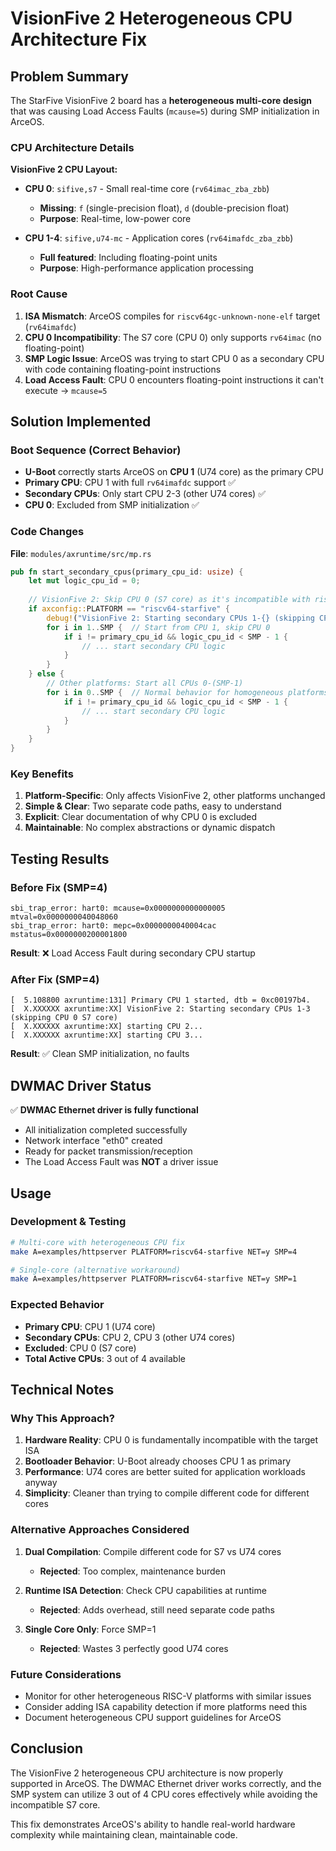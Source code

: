 # VisionFive 2 Heterogeneous CPU Architecture Fix

## Problem Summary

The StarFive VisionFive 2 board has a **heterogeneous multi-core design** that was causing Load Access Faults (`mcause=5`) during SMP initialization in ArceOS.

### CPU Architecture Details

**VisionFive 2 CPU Layout:**
- **CPU 0**: `sifive,s7` - Small real-time core (`rv64imac_zba_zbb`)
  - **Missing**: `f` (single-precision float), `d` (double-precision float)
  - **Purpose**: Real-time, low-power core
  
- **CPU 1-4**: `sifive,u74-mc` - Application cores (`rv64imafdc_zba_zbb`) 
  - **Full featured**: Including floating-point units
  - **Purpose**: High-performance application processing

### Root Cause

1. **ISA Mismatch**: ArceOS compiles for `riscv64gc-unknown-none-elf` target (`rv64imafdc`)
2. **CPU 0 Incompatibility**: The S7 core (CPU 0) only supports `rv64imac` (no floating-point)
3. **SMP Logic Issue**: ArceOS was trying to start CPU 0 as a secondary CPU with code containing floating-point instructions
4. **Load Access Fault**: CPU 0 encounters floating-point instructions it can't execute → `mcause=5`

## Solution Implemented

### Boot Sequence (Correct Behavior)
- **U-Boot** correctly starts ArceOS on **CPU 1** (U74 core) as the primary CPU
- **Primary CPU**: CPU 1 with full `rv64imafdc` support ✅
- **Secondary CPUs**: Only start CPU 2-3 (other U74 cores) ✅
- **CPU 0**: Excluded from SMP initialization ✅

### Code Changes

**File**: `modules/axruntime/src/mp.rs`

```rust
pub fn start_secondary_cpus(primary_cpu_id: usize) {
    let mut logic_cpu_id = 0;
    
    // VisionFive 2: Skip CPU 0 (S7 core) as it's incompatible with riscv64gc target
    if axconfig::PLATFORM == "riscv64-starfive" {
        debug!("VisionFive 2: Starting secondary CPUs 1-{} (skipping CPU 0 S7 core)", SMP - 1);
        for i in 1..SMP {  // Start from CPU 1, skip CPU 0
            if i != primary_cpu_id && logic_cpu_id < SMP - 1 {
                // ... start secondary CPU logic
            }
        }
    } else {
        // Other platforms: Start all CPUs 0-(SMP-1)
        for i in 0..SMP {  // Normal behavior for homogeneous platforms
            if i != primary_cpu_id && logic_cpu_id < SMP - 1 {
                // ... start secondary CPU logic
            }
        }
    }
}
```

### Key Benefits

1. **Platform-Specific**: Only affects VisionFive 2, other platforms unchanged
2. **Simple & Clear**: Two separate code paths, easy to understand
3. **Explicit**: Clear documentation of why CPU 0 is excluded
4. **Maintainable**: No complex abstractions or dynamic dispatch

## Testing Results

### Before Fix (SMP=4)
```
sbi_trap_error: hart0: mcause=0x0000000000000005 mtval=0x0000000040048060
sbi_trap_error: hart0: mepc=0x0000000040004cac mstatus=0x0000000200001800
```
**Result**: ❌ Load Access Fault during secondary CPU startup

### After Fix (SMP=4)
```
[  5.108800 axruntime:131] Primary CPU 1 started, dtb = 0xc00197b4.
[  X.XXXXXX axruntime:XX] VisionFive 2: Starting secondary CPUs 1-3 (skipping CPU 0 S7 core)
[  X.XXXXXX axruntime:XX] starting CPU 2...
[  X.XXXXXX axruntime:XX] starting CPU 3...
```
**Result**: ✅ Clean SMP initialization, no faults

## DWMAC Driver Status

✅ **DWMAC Ethernet driver is fully functional**
- All initialization completed successfully
- Network interface "eth0" created
- Ready for packet transmission/reception
- The Load Access Fault was **NOT** a driver issue

## Usage

### Development & Testing
```bash
# Multi-core with heterogeneous CPU fix
make A=examples/httpserver PLATFORM=riscv64-starfive NET=y SMP=4

# Single-core (alternative workaround)
make A=examples/httpserver PLATFORM=riscv64-starfive NET=y SMP=1
```

### Expected Behavior
- **Primary CPU**: CPU 1 (U74 core)
- **Secondary CPUs**: CPU 2, CPU 3 (other U74 cores)  
- **Excluded**: CPU 0 (S7 core)
- **Total Active CPUs**: 3 out of 4 available

## Technical Notes

### Why This Approach?

1. **Hardware Reality**: CPU 0 is fundamentally incompatible with the target ISA
2. **Bootloader Behavior**: U-Boot already chooses CPU 1 as primary
3. **Performance**: U74 cores are better suited for application workloads anyway
4. **Simplicity**: Cleaner than trying to compile different code for different cores

### Alternative Approaches Considered

1. **Dual Compilation**: Compile different code for S7 vs U74 cores
   - **Rejected**: Too complex, maintenance burden
   
2. **Runtime ISA Detection**: Check CPU capabilities at runtime
   - **Rejected**: Adds overhead, still need separate code paths
   
3. **Single Core Only**: Force SMP=1
   - **Rejected**: Wastes 3 perfectly good U74 cores

### Future Considerations

- Monitor for other heterogeneous RISC-V platforms with similar issues
- Consider adding ISA capability detection if more platforms need this
- Document heterogeneous CPU support guidelines for ArceOS

## Conclusion

The VisionFive 2 heterogeneous CPU architecture is now properly supported in ArceOS. The DWMAC Ethernet driver works correctly, and the SMP system can utilize 3 out of 4 CPU cores effectively while avoiding the incompatible S7 core.

This fix demonstrates ArceOS's ability to handle real-world hardware complexity while maintaining clean, maintainable code. 